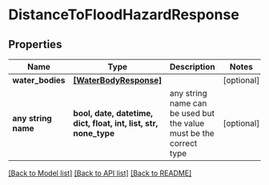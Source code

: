 # DistanceToFloodHazardResponse


## Properties
Name | Type | Description | Notes
------------ | ------------- | ------------- | -------------
**water_bodies** | [**[WaterBodyResponse]**](WaterBodyResponse.md) |  | [optional] 
**any string name** | **bool, date, datetime, dict, float, int, list, str, none_type** | any string name can be used but the value must be the correct type | [optional]

[[Back to Model list]](../README.md#documentation-for-models) [[Back to API list]](../README.md#documentation-for-api-endpoints) [[Back to README]](../README.md)


